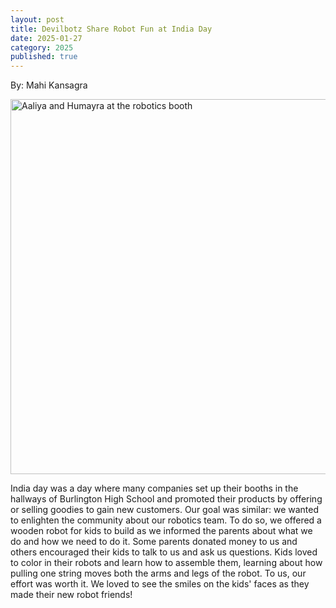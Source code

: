 ```yaml
---
layout: post
title: Devilbotz Share Robot Fun at India Day
date: 2025-01-27
category: 2025
published: true
---
```

By: Mahi Kansagra

<img class="img-responsive" src="https://drive.google.com/thumbnail?id=1KBeTJlmq1d1mOnqw_9JvCJ8AAD2ZEqXC" data-fancybox alt="Aaliya and Humayra at the robotics booth" width="600" />

India day was a day where many companies set up their booths in the hallways of Burlington High School and promoted their products by offering or selling goodies to gain new customers. Our goal was similar: we wanted to enlighten the community about our robotics team. To do so, we offered a wooden robot for kids to build as we informed the parents about what we do and how we need to do it. Some parents donated money to us and others encouraged their kids to talk to us and ask us questions. Kids loved to color in their robots and learn how to assemble them, learning about how pulling one string moves both the arms and legs of the robot. To us, our effort was worth it. We loved to see the smiles on the kids' faces as they made their new robot friends!
